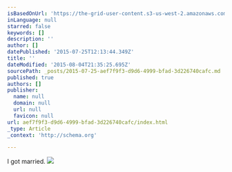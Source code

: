 ```yaml
---
isBasedOnUrl: 'https://the-grid-user-content.s3-us-west-2.amazonaws.com/6af84b54-c960-46d8-92b3-02c699d1ab25.jpg'
inLanguage: null
starred: false
keywords: []
description: ''
author: []
datePublished: '2015-07-25T12:13:44.349Z'
title: ''
dateModified: '2015-08-04T21:35:25.695Z'
sourcePath: _posts/2015-07-25-aef7f9f3-d9d6-4999-bfad-3d226740cafc.md
published: true
authors: []
publisher:
  name: null
  domain: null
  url: null
  favicon: null
url: aef7f9f3-d9d6-4999-bfad-3d226740cafc/index.html
_type: Article
_context: 'http://schema.org'

---
```

I got married. ![](https://the-grid-user-content.s3-us-west-2.amazonaws.com/6af84b54-c960-46d8-92b3-02c699d1ab25.jpg)